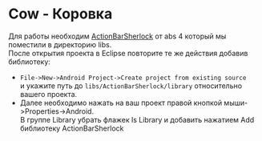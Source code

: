 Cow - Коровка
===

Для работы необходим <a href="http://beta.abs.io/">ActionBarSherlock</a> от abs 4 который мы поместили в директорию libs.<br>
После открытия проекта в Eclipse повторите те же действия добавив библиотеку:<br>
* ```File->New->Android Project->Create project from existing source```<br>
и укажите путь до ```libs/ActionBarSherlock/library``` относительно вашего проекта.<br>
* Далее необходимо нажать на ваш проект правой кнопкой мыши->Properties->Android.<br>
В группе Library убрать флажек ls Library и добавить нажатием Add библиотеку ActionBarSherlock<br>
